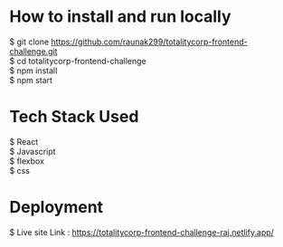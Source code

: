 # How to install and run locally

$ git clone https://github.com/raunak299/totalitycorp-frontend-challenge.git </br>
$ cd totalitycorp-frontend-challenge </br>
$ npm install </br>
$ npm start </br>

# Tech Stack Used

$ React </br>
$ Javascript </br>
$ flexbox </br>
$ css </br>

# Deployment

$ Live site Link :  https://totalitycorp-frontend-challenge-raj.netlify.app/
